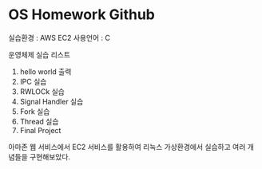 # OS Homework Github

실습환경 : AWS EC2
사용언어 : C

운영체제 실습 리스트

1. hello world 출력
2. IPC 실습
3. RWLOCk 실습
4. Signal Handler 실습
5. Fork 실습
6. Thread 실습
7. Final Project

아마존 웹 서비스에서 EC2 서비스를 활용하여 리눅스 가상환경에서 실습하고 여러 개념들을 구현해보았다.
